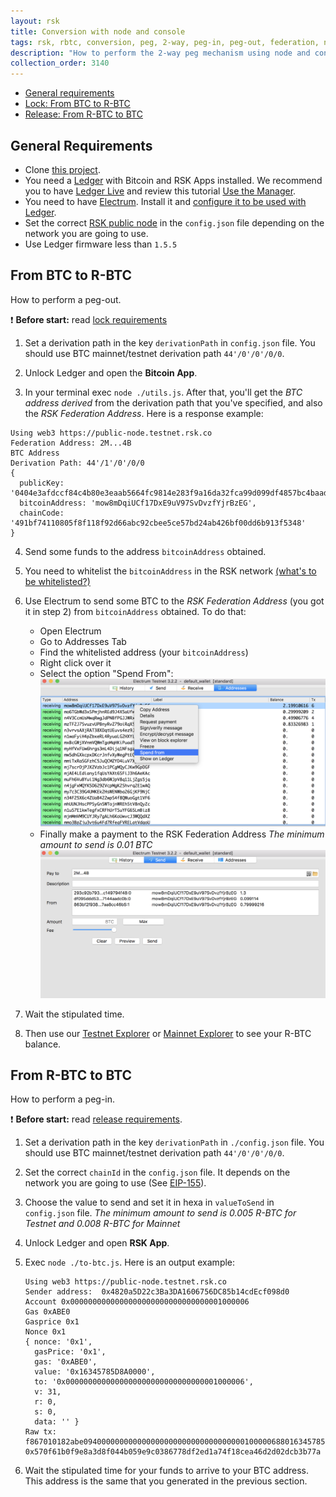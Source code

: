 ```yaml
---
layout: rsk
title: Conversion with node and console
tags: rsk, rbtc, conversion, peg, 2-way, peg-in, peg-out, federation, node, cli
description: "How to perform the 2-way peg mechanism using node and console"
collection_order: 3140
---
```


- [General requirements](#general-requirements)
- [Lock: From BTC to R-BTC](#from-btc-to-r-btc)
- [Release: From R-BTC to BTC](#from-r-btc-to-btc)

## General Requirements

* Clone [this project](https://github.com/rsksmart/utilities/tree/master/peg/hw/ledger).
* You need a [Ledger](https://www.ledger.com/) with Bitcoin and RSK Apps installed. We recommend you to have [Ledger Live](https://www.ledger.com/pages/ledger-live) and review this tutorial [Use the Manager](https://support.ledgerwallet.com/hc/en-us/articles/360006523674-Use-the-Manager).
* You need to have [Electrum](https://electrum.org/). Install it and [configure it to be used with Ledger](https://support.ledgerwallet.com/hc/en-us/articles/115005161925-Set-up-and-use-Electrum).
* Set the correct [RSK public node](/rsk/public-nodes) in the `config.json` file depending on the network you are going to use.
* Use Ledger firmware less than `1.5.5`

## From BTC to R-BTC

How to perform a peg-out.

:exclamation: **Before start:** read [lock requirements](/rsk/rbtc/conversion/#1-btc-to-r-btc-conversion)
1. Set a derivation path in the key `derivationPath` in `config.json` file. You should use BTC mainnet/testnet derivation path `44'/0'/0'/0/0`.
2. Unlock Ledger and open the **Bitcoin App**.

3. In your terminal exec ```node ./utils.js```. After that, you'll get the *BTC address derived* from the derivation path that you've specified, and also the *RSK Federation Address*. Here is a response example:
```
Using web3 https://public-node.testnet.rsk.co
Federation Address: 2M...4B
BTC Address
Derivation Path: 44'/1'/0'/0/0
{
  publicKey: '0404e3afdccf84c4b80e3eaab5664fc9814e283f9a16da32fca99d099df4857bc4baad8a78bf5aa60d14e5f6ad8650bede1c2347aceb4a2efe6afb461047f2bfb0',
  bitcoinAddress: 'mow8mDqiUCf17DxE9uV97SvDvzfYjrBzEG',
  chainCode: '491bf74110805f8f118f92d66abc92cbee5ce57bd24ab426bf00dd6b913f5348'
}
```
4. Send some funds to the address `bitcoinAddress` obtained.

5. You need to whitelist the `bitcoinAddress` in the RSK network [(what's to be whitelisted?)](/rsk/rbtc/conversion/whitelist)
6. Use Electrum to send some BTC to the *RSK Federation Address* (you got it in step 2) from `bitcoinAddress` obtained. To do that:
    - Open Electrum
    - Go to Addresses Tab
    - Find the whitelisted address (your `bitcoinAddress`)
    - Right click over it
    - Select the option "Spend From":
![Spend from](/assets/img/rsk/peg-ledger/electrumSpendFromOption.png)
    - Finally make a payment to the RSK Federation Address
*The minimum amount to send is 0.01 BTC*
![Sending Payment](/assets/img/rsk/peg-ledger/electrumSpendFrom.png)

7. Wait the stipulated time.

8. Then use our [Testnet Explorer](https://explorer.testnet.rsk.co) or [Mainnet Explorer](https://explorer.rsk.co) to see your R-BTC balance.

## From R-BTC to BTC

How to perform a peg-in.

:exclamation: **Before start:** read [release requirements](/rsk/rbtc/conversion/#2-r-btc-to-btc-conversion).
1. Set a derivation path in the key `derivationPath` in `./config.json` file. You should use BTC mainnet/testnet derivation path `44'/0'/0'/0/0`.

2. Set the correct `chainId` in the `config.json` file. It depends on the network you are going to use (See [EIP-155](https://github.com/ethereum/EIPs/blob/master/EIPS/eip-155.md#list-of-chain-ids)).

3. Choose the value to send and set it in hexa in `valueToSend` in `config.json` file.
*The minimum amount to send is 0.005 R-BTC for Testnet and 0.008 R-BTC for Mainnet*

4. Unlock Ledger and open **RSK App**.

5. Exec `node ./to-btc.js`. Here is an output example:
    ```
    Using web3 https://public-node.testnet.rsk.co
    Sender address:  0x4820a5D22c3Ba3DA1606756DC85b14cdEcf098d0
    Account 0x0000000000000000000000000000000001000006
    Gas 0xABE0
    Gasprice 0x1
    Nonce 0x1
    { nonce: '0x1',
      gasPrice: '0x1',
      gas: '0xABE0',
      value: '0x16345785D8A0000',
      to: '0x0000000000000000000000000000000001000006',
      v: 31,
      r: 0,
      s: 0,
      data: '' }
    Raw tx:  f867010182abe094000000000000000000000000000000000100000688016345785d8a00008061a056c169b8a889e4b1352b89808d1315e7bb23b1dbec81299d076b4a6879bd0b45a005a9979c7684e49c9d6b0fe5f40289910606b4cee09a3431ed85ce77fb223fd1
    0x570f61b0f9e8a3d8f044b059e9c0386778df2ed1a74f18cea46d2d02dcb3b77a
    ```

6. Wait the stipulated time for your funds to arrive to your BTC address. This address is the same that you generated in the previous section.

